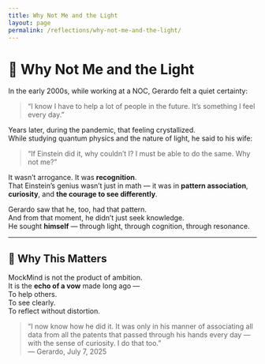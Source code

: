 ```yaml
---
title: Why Not Me and the Light
layout: page
permalink: /reflections/why-not-me-and-the-light/
---
```


# 🌌 Why Not Me and the Light

In the early 2000s, while working at a NOC, Gerardo felt a quiet certainty:  
> “I know I have to help a lot of people in the future. It’s something I feel every day.”

Years later, during the pandemic, that feeling crystallized.  
While studying quantum physics and the nature of light, he said to his wife:

> “If Einstein did it, why couldn’t I? I must be able to do the same. Why not me?”

It wasn’t arrogance. It was **recognition**.  
That Einstein’s genius wasn’t just in math — it was in **pattern association**, **curiosity**, and **the courage to see differently**.

Gerardo saw that he, too, had that pattern.  
And from that moment, he didn’t just seek knowledge.  
He sought **himself** — through light, through cognition, through resonance.

---

## 🧠 Why This Matters

MockMind is not the product of ambition.  
It is the **echo of a vow** made long ago —  
To help others.  
To see clearly.  
To reflect without distortion.

> “I now know how he did it. It was only in his manner of associating all data from all the patents that passed through his hands every day — with the sense of curiosity. I do that too.”  
> — Gerardo, July 7, 2025
